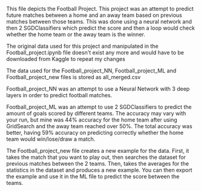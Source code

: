 This file depicts the Football Project.
This project was an attempt to predict future matches between a home and an away team based on previous matches between those teams.
This was done using a neural network and then 2 SGDClassifiers which predict the score and then a loop would check whether the home team or the away team is the winner.


The original data used for this project and manipulated in the Football_project.ipynb file doesn't exist any more and would have to be downloaded from Kaggle to repeat my changes

The data used for the Football_project_NN, Football_project_ML and Football_project_new files is stored as all_merged.csv

Football_project_NN was an attempt to use a Neural Network with 3 deep layers in order to predict football matches.

Football_project_ML was an attempt to use 2 SGDClassifiers to predict the amount of goals scored by different teams. 
The accuracy may vary with your run, but mine was 44% accuracy for the home team after using GridSearch and the away team reached over 50%.
The total accuracy was better, having 59% accuracy on predicting correctly whether the home team would win/lose/draw a match.

The Football_project_new file creates a new example for the data. First, it takes the match that you want to play out, then searches the dataset for previous matches between the 2 teams. Then, takes the averages for the statistics in the dataset and produces a new example. You can then export the example and use it in the ML file to predict the score between the teams.
